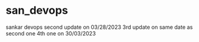 # san_devops
sankar devops
second update on 03/28/2023
3rd update on same date as second one
4th one on 30/03/2023
















